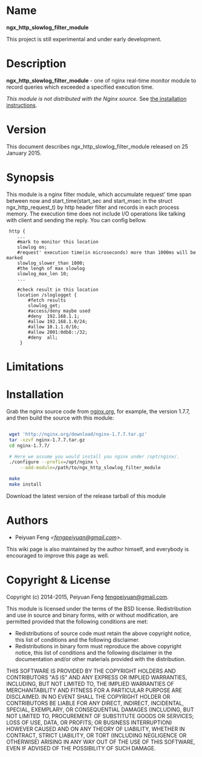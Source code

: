 Name
====

**ngx_http_slowlog_filter_module**

This project is still experimental and under early development.

Description
===========

**ngx_http_slowlog_filter_module** - one of nginx real-time monitor module to record queries which exceeded a specified execution time. 


*This module is not distributed with the Nginx source.* See [the installation instructions](#installation).


Version
=======

This document describes ngx_http_slowlog_filter_module released on 25 January 2015.

Synopsis
========

This module is a nginx filter module, which accumulate request' time span between now and start_time(start_sec and start_msec in the struct ngx_http_request_t) by http header filter and records in each process memory. The execution time does not include I/O operations like talking with client and sending the reply.
You can config bellow.
```nginx
 http {
	...
	#mark to monitor this location
	slowlog on; 
	#request' execution time(in microseconds) more than 1000ms will be marked
	slowlog_slower_than 1000;
	#the lengh of max slowlog
	slowlog_max_len 10;
	... 

	#check result in this location
	location /sloglogget {
		#fetch results
		slowlog_get;
		#access/deny maybe used
		#deny  192.168.1.1;
		#allow 192.168.1.0/24;
		#allow 10.1.1.0/16;
		#allow 2001:0db8::/32;
		#deny  all;
	 }

```

Limitations
===========


Installation
============

Grab the nginx source code from [nginx.org](http://nginx.org/), for example,
the version 1.7.7, and then build the source with this module:

```bash

 wget 'http://nginx.org/download/nginx-1.7.7.tar.gz'
 tar -xzvf nginx-1.7.7.tar.gz
 cd nginx-1.7.7/

 # Here we assume you would install you nginx under /opt/nginx/.
 ./configure --prefix=/opt/nginx \
     --add-module=/path/to/ngx_http_slowlog_filter_module

 make
 make install
```

Download the latest version of the release tarball of this module

Authors
=======

* Peiyuan Feng *&lt;fengpeiyuan@gmail.com&gt;*.

This wiki page is also maintained by the author himself, and everybody is encouraged to improve this page as well.

Copyright & License
===================

Copyright (c) 2014-2015, Peiyuan Feng <fengpeiyuan@gmail.com>.

This module is licensed under the terms of the BSD license.
Redistribution and use in source and binary forms, with or without
modification, are permitted provided that the following conditions
are met:

* Redistributions of source code must retain the above copyright notice, this list of conditions and the following disclaimer.
* Redistributions in binary form must reproduce the above copyright notice, this list of conditions and the following disclaimer in the documentation and/or other materials provided with the distribution.

THIS SOFTWARE IS PROVIDED BY THE COPYRIGHT HOLDERS AND CONTRIBUTORS
"AS IS" AND ANY EXPRESS OR IMPLIED WARRANTIES, INCLUDING, BUT NOT
LIMITED TO, THE IMPLIED WARRANTIES OF MERCHANTABILITY AND FITNESS FOR
A PARTICULAR PURPOSE ARE DISCLAIMED. IN NO EVENT SHALL THE COPYRIGHT
HOLDER OR CONTRIBUTORS BE LIABLE FOR ANY DIRECT, INDIRECT, INCIDENTAL,
SPECIAL, EXEMPLARY, OR CONSEQUENTIAL DAMAGES (INCLUDING, BUT NOT LIMITED
TO, PROCUREMENT OF SUBSTITUTE GOODS OR SERVICES; LOSS OF USE, DATA, OR
PROFITS; OR BUSINESS INTERRUPTION) HOWEVER CAUSED AND ON ANY THEORY OF
LIABILITY, WHETHER IN CONTRACT, STRICT LIABILITY, OR TORT (INCLUDING
NEGLIGENCE OR OTHERWISE) ARISING IN ANY WAY OUT OF THE USE OF THIS
SOFTWARE, EVEN IF ADVISED OF THE POSSIBILITY OF SUCH DAMAGE.
